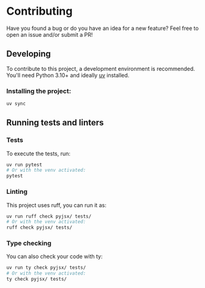 # Contributing

Have you found a bug or do you have an idea for a new feature? Feel free to open
an issue and/or submit a PR!

## Developing

To contribute to this project, a development environment is recommended. You'll
need Python 3.10+ and ideally [uv](https://docs.astral.sh/uv/) installed.

### Installing the project:

```sh
uv sync
```

## Running tests and linters

### Tests

To execute the tests, run:

```sh
uv run pytest
# Or with the venv activated:
pytest
```

### Linting

This project uses ruff, you can run it as:

```sh
uv run ruff check pyjsx/ tests/
# Or with the venv activated:
ruff check pyjsx/ tests/
```

### Type checking

You can also check your code with ty:

```sh
uv run ty check pyjsx/ tests/
# Or with the venv activated:
ty check pyjsx/ tests/
```

